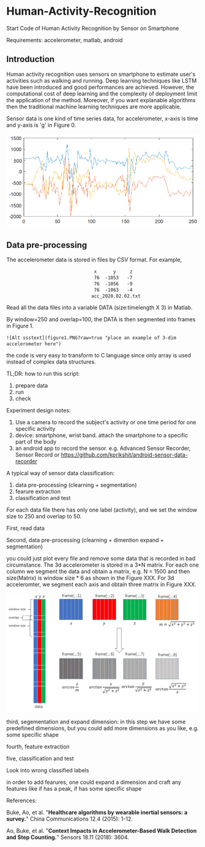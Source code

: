 # Human-Activity-Recognition
Start Code of Human Activity Recognition by Sensor on Smartphone

Requirements: accelerometer, matlab, android

## Introduction
Human activity recognition uses sensors on smartphone to estimate user's activities such as walking and running. Deep learning techniques like LSTM have been introduced and good performances are achieved. However, the computational cost of deep learning and the complexity of deployment limit the application of the method. Moreover, if you want explanable algorithms then the traditional machine learning techniques are more applicable.

Sensor data is one kind of time series data, for accelerometer, x-axis is time and y-axis is 'g' in Figure 0. 

![Alt ssstext](figure0.PNG?raw=true "place an example of 3-dim accelerometer here")

## Data pre-processing

The accelerometer data is stored in files by CSV format. For example,

                                    x	   y	 z
                                    76	-1053	-7
                                    76	-1056	-9
                                    76	-1063	-4
                                   acc_2020.02.02.txt
Read all the data files into a variable DATA (size:timelength X 3) in Matlab.

By window=250 and overlap=100, the DATA is then segmented into frames in Figure 1.

    ![Alt ssstext](figure1.PNG?raw=true "place an example of 3-dim accelerometer here")



the code is very easy to transform to C language since only array is used instead of complex data structures.

TL;DR: how to run this script:
1. prepare data
2. run
3. check


Experiment design notes:
1. Use a camera to record the subject's activity
    or one time period for one specific activity
2. device: smartphone, wrist band.
    attach the smartphone to a specific part of the body
3. an android app to record the sensor.
    e.g. Advanced Sensor Recorder, Sensor Record or https://github.com/kprikshit/android-sensor-data-recorder
    



A typical way of sensor data classification:

1. data pre-processing (clearning + segmentation)
2. fearure extraction
3. classification and test


For each data file there has only one label (activity), and we set the window size to 250 and overlap to 50.

First, read data

Second, data pre-processing (clearning + dimention expand + segmentation)

you could just plot every file and remove some data that is recorded in bad circumstance.
The 3d accelerometer is stored in a 3*N matrix. For each one column we segment the data and obtain a matrix, e.g. N = 1500 and then size(Matrix) is window size * 6 as shown in the Figure XXX.
For 3d acceleromter, we segment each axis and obtain three matrix in Figure XXX.



![Alt ssstext](har.PNG?raw=true "Titlssssssse")

third, segementation and expand dimension:
in this step we have some predefined dimensions, but you could add more dimensions as you like, e.g. some specific shape
 

fourth, feature extraction

five, classification and test

Look into wrong classified labels

in order to add fearures, one could expand a dimension and craft any features like if has a peak, if has some specific shape

References:

Buke, Ao, et al. "**Healthcare algorithms by wearable inertial sensors: a survey.**" China Communications 12.4 (2015): 1-12.

Ao, Buke, et al. "**Context Impacts in Accelerometer-Based Walk Detection and Step Counting.**" Sensors 18.11 (2018): 3604.
